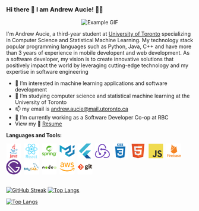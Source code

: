 <!-- - 👋 Hi, I’m @andrewaucie
- 👀 I’m interested in Computer Science and Software Development
- 🌱 I’m currently learning Computer Science at the University of Toronto
- 💞️ I’m looking to collaborate on an intriguing project
- 📫 How to reach me ... andrew.aucie@mail.utoronto.ca
 -->

### Hi there 👋 I am Andrew Aucie! 👨‍💻
<p align="center">
  <img src="https://media2.giphy.com/avatars/mwooodward/cIe5MvDvX4Vc.gif" alt="Example GIF" width="20%" style="display: block; margin: auto;">
</p>


I'm Andrew Aucie, a third-year student at [University of Toronto](https://www.utoronto.ca/) specializing in Computer Science and Statistical Machine Learning. My technology stack popular programming languages such as Python, Java, C++ and have more than 3 years of experience in mobile developent and web development. As a software developer, my vision is to create innovative solutions that positively impact the world by leveraging cutting-edge technology and my expertise in software engineering

- 👀 I’m interested in machine learning applications and software development
- 🌱 I’m studying computer science and statistical machine learning at the University of Toronto
- 📫 my email is andrew.aucie@mail.utoronto.ca
- 🔭 I’m currently working as a Software Developer Co-op at RBC
- View my 📝 [Resume](https://drive.google.com/file/d/1d2MY_AsAhJY3hwPllTbXNQZhkVk_w6n8/view?usp=sharing)

**Languages and Tools:** 
<div>
  <img src="https://github.com/devicons/devicon/blob/master/icons/java/java-original-wordmark.svg" title="Java" alt="Java" width="40" height="40"/>&nbsp;
  <img src="https://github.com/devicons/devicon/blob/master/icons/react/react-original-wordmark.svg" title="React" alt="React" width="40" height="40"/>&nbsp;
  <img src="https://github.com/devicons/devicon/blob/master/icons/spring/spring-original-wordmark.svg" title="Spring" alt="Spring" width="40" height="40"/>&nbsp;
  <img src="https://github.com/devicons/devicon/blob/master/icons/materialui/materialui-original.svg" title="Material UI" alt="Material UI" width="40" height="40"/>&nbsp;
  <img src="https://github.com/devicons/devicon/blob/master/icons/flutter/flutter-original.svg" title="Flutter" alt="Flutter" width="40" height="40"/>&nbsp;
  <img src="https://github.com/devicons/devicon/blob/master/icons/redux/redux-original.svg" title="Redux" alt="Redux " width="40" height="40"/>&nbsp;
  <img src="https://github.com/devicons/devicon/blob/master/icons/css3/css3-plain-wordmark.svg"  title="CSS3" alt="CSS" width="40" height="40"/>&nbsp;
  <img src="https://github.com/devicons/devicon/blob/master/icons/html5/html5-original.svg" title="HTML5" alt="HTML" width="40" height="40"/>&nbsp;
  <img src="https://github.com/devicons/devicon/blob/master/icons/javascript/javascript-original.svg" title="JavaScript" alt="JavaScript" width="40" height="40"/>&nbsp;
  <img src="https://github.com/devicons/devicon/blob/master/icons/firebase/firebase-plain-wordmark.svg" title="Firebase" alt="Firebase" width="40" height="40"/>&nbsp;
  <img src="https://github.com/devicons/devicon/blob/master/icons/gatsby/gatsby-original.svg" title="Gatsby"  alt="Gatsby" width="40" height="40"/>&nbsp;
  <img src="https://github.com/devicons/devicon/blob/master/icons/mysql/mysql-original-wordmark.svg" title="MySQL"  alt="MySQL" width="40" height="40"/>&nbsp;
  <img src="https://github.com/devicons/devicon/blob/master/icons/nodejs/nodejs-original-wordmark.svg" title="NodeJS" alt="NodeJS" width="40" height="40"/>&nbsp;
  <img src="https://github.com/devicons/devicon/blob/master/icons/amazonwebservices/amazonwebservices-plain-wordmark.svg" title="AWS" alt="AWS" width="40" height="40"/>&nbsp;
  <img src="https://github.com/devicons/devicon/blob/master/icons/git/git-original-wordmark.svg" title="Git" **alt="Git" width="40" height="40"/>
</div><br>

[![GitHub Streak](http://github-readme-streak-stats.herokuapp.com?user=andrewaucie&theme=dark&background=000000)](https://git.io/streak-stats) 
[![Top Langs](https://github-readme-stats.vercel.app/api?username=andrewaucie&theme=algolia&show_icons=true)](https://github.com/saifurrahman1193)

[![Top Langs](https://github-readme-stats.vercel.app/api/top-langs/?username=andrewaucie&layout=compact)](https://github.com/anuraghazra/github-readme-stats)

<!-- ![Visitor Badge](https://visitor-badge.laobi.icu/badge?page_id=Divyanshuoft.Divyanshuoft) -->
